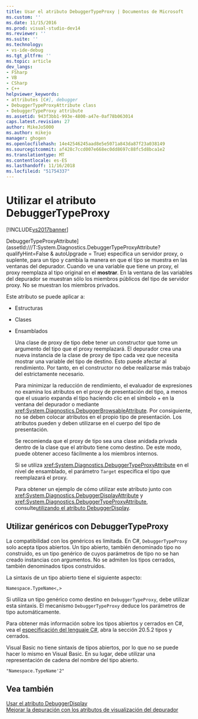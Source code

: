 ```yaml
---
title: Usar el atributo DebuggerTypeProxy | Documentos de Microsoft
ms.custom: ''
ms.date: 11/15/2016
ms.prod: visual-studio-dev14
ms.reviewer: ''
ms.suite: ''
ms.technology:
- vs-ide-debug
ms.tgt_pltfrm: ''
ms.topic: article
dev_langs:
- FSharp
- VB
- CSharp
- C++
helpviewer_keywords:
- attributes [C#], debugger
- DebuggerTypeProxyAttribute class
- DebuggerTypeProxy attribute
ms.assetid: 943f3bb1-993e-4800-a47e-0af78b063014
caps.latest.revision: 27
author: MikeJo5000
ms.author: mikejo
manager: ghogen
ms.openlocfilehash: 14e42546245aad8e5e5071a843da87f23a038149
ms.sourcegitcommit: af428c7ccd007e668ec0dd8697c88fc5d8bca1e2
ms.translationtype: MT
ms.contentlocale: es-ES
ms.lasthandoff: 11/16/2018
ms.locfileid: "51754337"
---
```

# <a name="using-debuggertypeproxy-attribute"></a>Utilizar el atributo DebuggerTypeProxy
[!INCLUDE[vs2017banner](../includes/vs2017banner.md)]

DebuggerTypeProxyAttribute] (assetId:///T:System.Diagnostics.DebuggerTypeProxyAttribute?qualifyHint=False & autoUpgrade = True) especifica un servidor proxy, o suplente, para un tipo y cambia la manera en que el tipo se muestra en las ventanas del depurador. Cuando ve una variable que tiene un proxy, el proxy reemplaza al tipo original en el **mostrar**. En la ventana de las variables del depurador se muestran sólo los miembros públicos del tipo de servidor proxy. No se muestran los miembros privados.  
  
 Este atributo se puede aplicar a:  
  
- Estructuras  
  
- Clases  
  
- Ensamblados  
  
  Una clase de proxy de tipo debe tener un constructor que tome un argumento del tipo que el proxy reemplazará. El depurador crea una nueva instancia de la clase de proxy de tipo cada vez que necesita mostrar una variable del tipo de destino. Esto puede afectar al rendimiento. Por tanto, en el constructor no debe realizarse más trabajo del estrictamente necesario.  
  
  Para minimizar la reducción de rendimiento, el evaluador de expresiones no examina los atributos en el proxy de presentación del tipo, a menos que el usuario expanda el tipo haciendo clic en el símbolo + en la ventana del depurador o mediante <xref:System.Diagnostics.DebuggerBrowsableAttribute>. Por consiguiente, no se deben colocar atributos en el propio tipo de presentación. Los atributos pueden y deben utilizarse en el cuerpo del tipo de presentación.  
  
  Se recomienda que el proxy de tipo sea una clase anidada privada dentro de la clase que el atributo tiene como destino. De este modo, puede obtener acceso fácilmente a los miembros internos.  
  
  Si se utiliza <xref:System.Diagnostics.DebuggerTypeProxyAttribute> en el nivel de ensamblado, el parámetro `Target` especifica el tipo que reemplazará el proxy.  
  
  Para obtener un ejemplo de cómo utilizar este atributo junto con <xref:System.Diagnostics.DebuggerDisplayAttribute> y <xref:System.Diagnostics.DebuggerTypeProxyAttribute>, consulte[utilizando el atributo DebuggerDisplay](../debugger/using-the-debuggerdisplay-attribute.md).  
  
## <a name="using-generics-with-debuggertypeproxy"></a>Utilizar genéricos con DebuggerTypeProxy  
 La compatibilidad con los genéricos es limitada. En C#, `DebuggerTypeProxy` solo acepta tipos abiertos. Un tipo abierto, también denominado tipo no construido, es un tipo genérico de cuyos parámetros de tipo no se han creado instancias con argumentos. No se admiten los tipos cerrados, también denominados tipos construidos.  
  
 La sintaxis de un tipo abierto tiene el siguiente aspecto:  
  
 `Namespace.TypeName<,>`  
  
 Si utiliza un tipo genérico como destino en `DebuggerTypeProxy`, debe utilizar esta sintaxis. El mecanismo `DebuggerTypeProxy` deduce los parámetros de tipo automáticamente.  
  
 Para obtener más información sobre los tipos abiertos y cerrados en C#, vea el [especificación del lenguaje C#](http://msdn.microsoft.com/library/e5d5a5cc-636b-4bff-b9c8-a8edc6207c22), abra la sección 20.5.2 tipos y cerrados.  
  
 Visual Basic no tiene sintaxis de tipos abiertos, por lo que no se puede hacer lo mismo en Visual Basic. En su lugar, debe utilizar una representación de cadena del nombre del tipo abierto.  
  
 `"Namespace.TypeName'2"`  
  
## <a name="see-also"></a>Vea también  
 [Usar el atributo DebuggerDisplay](../debugger/using-the-debuggerdisplay-attribute.md)   
  [Mejorar la depuración con los atributos de visualización del depurador](http://msdn.microsoft.com/library/72bb7aa9-459b-42c4-9163-9312fab4c410)



